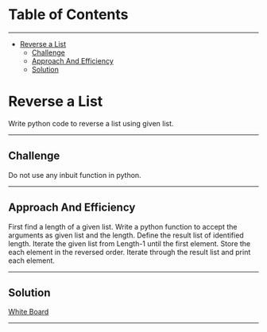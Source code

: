 # Table of Contents
---

<!--ts-->
   * [Reverse a List](#reverse-a-list)
      * [Challenge](#challenge)
      * [Approach And Efficiency](#approach-And-efficiency)
      * [Solution](#solution)
<!--te--> 



# Reverse a List
Write python code to reverse a list using given list.

---

## Challenge
Do not use any inbuit function in python.  

---

## Approach And Efficiency

First find a length of a given list.
Write a python function to accept the arguments as given list and the length.
Define the result list of identified length.
Iterate the given list from Length-1 until the first element.
Store the each element in the reversed order.
Iterate through the result list and print each element.

---

## Solution
[White Board](assets/array-reverse.jpg)

---
